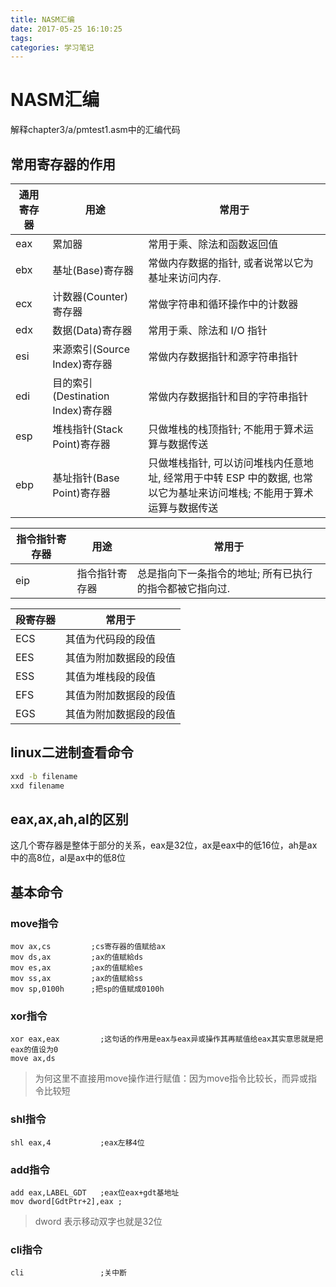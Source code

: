 ```yaml
---
title: NASM汇编
date: 2017-05-25 16:10:25
tags:
categories: 学习笔记
---
```

# NASM汇编
解释chapter3/a/pmtest1.asm中的汇编代码
## 常用寄存器的作用
|通用寄存器|用途|常用于|
|---|---|---|
|eax|累加器|常用于乘、除法和函数返回值|
|ebx|基址(Base)寄存器|常做内存数据的指针, 或者说常以它为基址来访问内存.|
|ecx|计数器(Counter)寄存器|常做字符串和循环操作中的计数器|
|edx|数据(Data)寄存器|常用于乘、除法和 I/O 指针|
|esi|来源索引(Source Index)寄存器	|常做内存数据指针和源字符串指针|
|edi|目的索引(Destination Index)寄存器|常做内存数据指针和目的字符串指针|
|esp|堆栈指针(Stack Point)寄存器	|只做堆栈的栈顶指针; 不能用于算术运算与数据传送|
|ebp|基址指针(Base Point)寄存器|只做堆栈指针, 可以访问堆栈内任意地址, 经常用于中转 ESP 中的数据, 也常以它为基址来访问堆栈; 不能用于算术运算与数据传送|


|指令指针寄存器|用途|常用于|
|---|---|---|
|eip|指令指针寄存器|总是指向下一条指令的地址; 所有已执行的指令都被它指向过.|


|段寄存器|常用于|
|---|---|
|ECS|其值为代码段的段值|
|EES|其值为附加数据段的段值|
|ESS|其值为堆栈段的段值|
|EFS|其值为附加数据段的段值|
|EGS|其值为附加数据段的段值|

## linux二进制查看命令
```bash
xxd -b filename
xxd filename
```

## eax,ax,ah,al的区别
这几个寄存器是整体于部分的关系，eax是32位，ax是eax中的低16位，ah是ax中的高8位，al是ax中的低8位
## 基本命令
### move指令
```	x86asm
mov ax,cs         ;cs寄存器的值赋给ax
mov ds,ax         ;ax的值赋給ds
mov es,ax         ;ax的值赋給es
mov ss,ax         ;ax的值赋給ss
mov sp,0100h      ;把sp的值赋成0100h

```

### xor指令
```	x86asm
xor eax,eax         ;这句话的作用是eax与eax异或操作其再赋值给eax其实意思就是把eax的值设为0
move ax,ds
```
>为何这里不直接用move操作进行赋值：因为move指令比较长，而异或指令比较短

### shl指令
```	x86asm
shl eax,4           ;eax左移4位
```

### add指令
```	x86asm
add eax,LABEL_GDT   ;eax位eax+gdt基地址
mov dword[GdtPtr+2],eax ;
```
>dword 表示移动双字也就是32位

### cli指令
```	x86asm
cli                 ;关中断
```
